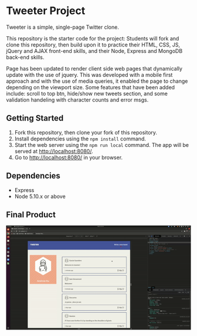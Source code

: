 # Tweeter Project

Tweeter is a simple, single-page Twitter clone.

This repository is the starter code for the project: Students will fork and clone this repository, then build upon it to practice their HTML, CSS, JS, jQuery and AJAX front-end skills, and their Node, Express and MongoDB back-end skills.

Page has been updated to render client side web pages that dynamically update with the use of jquery. This was developed with a mobile first approach and with the use of media queries, it enabled the page to change depending on the viewport size. Some features that have been added include: scroll to top btn, hide/show new tweets section, and some validation handeling with character counts and error msgs. 

## Getting Started

1. Fork this repository, then clone your fork of this repository.
2. Install dependencies using the `npm install` command.
3. Start the web server using the `npm run local` command. The app will be served at <http://localhost:8080/>.
4. Go to <http://localhost:8080/> in your browser.

## Dependencies

- Express
- Node 5.10.x or above

## Final Product

![demo](https://github.com/andyku25/tweeter/blob/master/Docs/ezgif.com-video-to-gif.gif)

